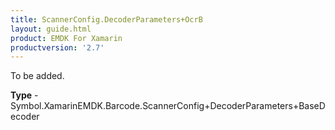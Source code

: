 ```yaml
---
title: ScannerConfig.DecoderParameters+OcrB
layout: guide.html
product: EMDK For Xamarin 
productversion: '2.7' 
---
```

To be added.

**Type** - Symbol.XamarinEMDK.Barcode.ScannerConfig+DecoderParameters+BaseDecoder

